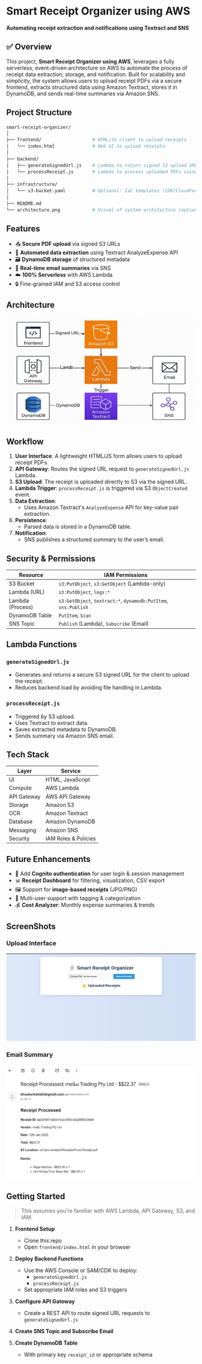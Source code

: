 # Smart Receipt Organizer using AWS

**Automating receipt extraction and notifications using Textract and SNS**

## ✅ Overview

This project, **Smart Receipt Organizer using AWS**, leverages a fully serverless, event-driven architecture on AWS to automate the process of receipt data extraction, storage, and notification. Built for scalability and simplicity, the system allows users to upload receipt PDFs via a secure frontend, extracts structured data using Amazon Textract, stores it in DynamoDB, and sends real-time summaries via Amazon SNS.

## Project Structure

```bash
smart-receipt-organizer/
│
├── frontend/                   # HTML/JS client to upload receipts
│   └── index.html              # Web UI to upload receipts
│
├── backend/
│   ├── generateSignedUrl.js    # Lambda to return signed S3 upload URL
│   └── processReceipt.js       # Lambda to process uploaded PDFs using Textract
│
├── infrastructure/
│   └── s3-bucket.yaml          # Optional: IaC templates (CDK/CloudFormation)
│
├── README.md
└── architecture.png            # Visual of system architecture (optional)
```

## Features

- 📤 **Secure PDF upload** via signed S3 URLs
- 🧠 **Automated data extraction** using Textract AnalyzeExpense API
- 🗃️ **DynamoDB storage** of structured metadata
- 📧 **Real-time email summaries** via SNS
- ☁️ **100% Serverless** with AWS Lambda
- 🔒 Fine-grained IAM and S3 access control

## Architecture

![](Architecture.jpg)



## Workflow

1. **User Interface**: A lightweight HTML/JS form allows users to upload receipt PDFs.
2. **API Gateway**: Routes the signed URL request to `generateSignedUrl.js` Lambda.
3. **S3 Upload**: The receipt is uploaded directly to S3 via the signed URL.
4. **Lambda Trigger**: `processReceipt.js` is triggered via S3 `ObjectCreated` event.
5. **Data Extraction**:
   - Uses Amazon Textract's `AnalyzeExpense` API for key-value pair extraction.
6. **Persistence**:
   - Parsed data is stored in a DynamoDB table.
7. **Notification**:
   - SNS publishes a structured summary to the user’s email.

## Security & Permissions

| Resource       | IAM Permissions                            |
|----------------|---------------------------------------------|
| S3 Bucket      | `s3:PutObject`, `s3:GetObject` (Lambda-only) |
| Lambda (URL)   | `s3:PutObject`, `logs:*`                    |
| Lambda (Process) | `s3:GetObject`, `textract:*`, `dynamodb:PutItem`, `sns:Publish` |
| DynamoDB Table | `PutItem`, `Scan`                          |
| SNS Topic      | `Publish` (Lambda), `Subscribe` (Email)    |

## Lambda Functions

### `generateSignedUrl.js`
- Generates and returns a secure S3 signed URL for the client to upload the receipt.
- Reduces backend load by avoiding file handling in Lambda.

### `processReceipt.js`
- Triggered by S3 upload.
- Uses Textract to extract data.
- Saves extracted metadata to DynamoDB.
- Sends summary via Amazon SNS email.

## Tech Stack

| Layer         | Service             |
|---------------|----------------------|
| UI            | HTML, JavaScript     |
| Compute       | AWS Lambda           |
| API Gateway   | AWS API Gateway      |
| Storage       | Amazon S3            |
| OCR           | Amazon Textract      |
| Database      | Amazon DynamoDB      |
| Messaging     | Amazon SNS           |
| Security      | IAM Roles & Policies |

## Future Enhancements

- 🔐 Add **Cognito authentication** for user login & session management
- 📊 **Receipt Dashboard** for filtering, visualization, CSV export
- 🖼️ Support for **image-based receipts** (JPG/PNG)
- 👥 Multi-user support with tagging & categorization
- 💰 **Cost Analyzer**: Monthly expense summaries & trends

## ScreenShots

### Upload Interface
![](screenshot/upload-interface.png)

### Email Summary
![](screenshot/email-summary.png)

## Getting Started

> This assumes you're familiar with AWS Lambda, API Gateway, S3, and IAM.

1. **Frontend Setup**
   - Clone this repo
   - Open `frontend/index.html` in your browser

2. **Deploy Backend Functions**
   - Use the AWS Console or SAM/CDK to deploy:
     - `generateSignedUrl.js`
     - `processReceipt.js`
   - Set appropriate IAM roles and S3 triggers

3. **Configure API Gateway**
   - Create a REST API to route signed URL requests to `generateSignedUrl.js`

4. **Create SNS Topic and Subscribe Email**

5. **Create DynamoDB Table**
   - With primary key `receipt_id` or appropriate schema


